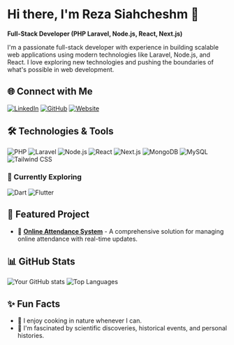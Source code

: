 # Hi there, I'm Reza Siahcheshm 👋

**Full-Stack Developer (PHP Laravel, Node.js, React, Next.js)**

I'm a passionate full-stack developer with experience in building scalable web applications using modern technologies like Laravel, Node.js, and React. I love exploring new technologies and pushing the boundaries of what's possible in web development.

## 🌐 Connect with Me
[![LinkedIn](https://img.shields.io/badge/LinkedIn-blue?style=for-the-badge&logo=linkedin)](https://www.linkedin.com/in/rezasiahcheshm/)
[![GitHub](https://img.shields.io/badge/GitHub-gray?style=for-the-badge&logo=github)](https://github.com/RezaSiahcheshm/RezaSiahcheshm)
[![Website](https://img.shields.io/badge/Website-green?style=for-the-badge&logo=google-chrome)](https://RezaSiahcheshm.ir)

## 🛠️ Technologies & Tools
![PHP](https://img.shields.io/badge/-PHP-777BB4?logo=php&logoColor=white)
![Laravel](https://img.shields.io/badge/-Laravel-FF2D20?logo=laravel&logoColor=white)
![Node.js](https://img.shields.io/badge/-Node.js-339933?logo=node.js&logoColor=white)
![React](https://img.shields.io/badge/-React-61DAFB?logo=react&logoColor=black)
![Next.js](https://img.shields.io/badge/-Next.js-000000?logo=nextdotjs&logoColor=white)
![MongoDB](https://img.shields.io/badge/-MongoDB-47A248?logo=mongodb&logoColor=white)
![MySQL](https://img.shields.io/badge/-MySQL-4479A1?logo=mysql&logoColor=white)
![Tailwind CSS](https://img.shields.io/badge/-TailwindCSS-38B2AC?logo=tailwind-css&logoColor=white)

### 🚀 Currently Exploring
![Dart](https://img.shields.io/badge/-Dart-0175C2?logo=dart&logoColor=white)
![Flutter](https://img.shields.io/badge/-Flutter-02569B?logo=flutter&logoColor=white)

## 🚀 Featured Project
- 🌟 **[Online Attendance System](https://github.com/RezaSiahcheshm/OnlineAttendance)** - A comprehensive solution for managing online attendance with real-time updates.

## 📊 GitHub Stats
![Your GitHub stats](https://github-readme-stats.vercel.app/api?username=RezaSiahcheshm&show_icons=true&theme=dark)
![Top Languages](https://github-readme-stats.vercel.app/api/top-langs/?username=RezaSiahcheshm&layout=compact&theme=dark)

## ✨ Fun Facts
- 🍳 I enjoy cooking in nature whenever I can.
- 📰 I'm fascinated by scientific discoveries, historical events, and personal histories.

